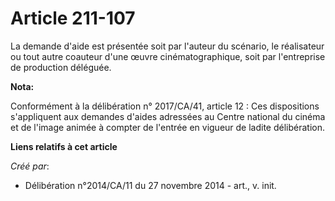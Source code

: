 # Article 211-107

La demande d'aide est présentée soit par l'auteur du scénario, le réalisateur ou tout autre coauteur d'une œuvre
cinématographique, soit par l'entreprise de production déléguée.

**Nota:**

Conformément à la délibération n° 2017/CA/41, article 12 : Ces dispositions s'appliquent aux demandes d'aides adressées au
Centre national du cinéma et de l'image animée à compter de l'entrée en vigueur de ladite délibération.

**Liens relatifs à cet article**

_Créé par_:

  - Délibération n°2014/CA/11 du 27 novembre 2014 - art., v. init.
